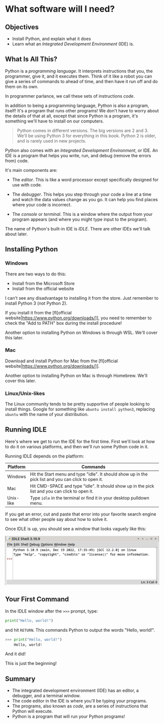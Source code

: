 <!--
vim: ts=4:sw=4:nosi:et:tw=72:spell:nojs
-->

# What software will I need?

## Objectives

* Install Python, and explain what it does
* Learn what an _Integrated Development Environment_ (IDE) is.

## What Is All This?

Python is a _programming language_. It interprets instructions that you,
the programmer, give it, and it executes them. Think of it like a robot
you can give a series of commands to ahead of time, and then have it run
off and do them on its own.

In programmer parlance, we call these sets of instructions _code_.

In addition to being a programming language, Python is also a program,
itself! It's a program that runs other programs! We don't have to worry
about the details of that at all, except that since Python is a program,
it's something we'll have to install on our computers.

> Python comes in different versions. The big versions are 2 and 3.
> We'll be using Python 3 for everything in this book. Python 2 is
> older, and is rarely used in new projects.

Python also comes with an _Integrated Development Environment_, or IDE.
An IDE is a program that helps you write, run, and debug (remove the
errors from) code.

It's main components are:

* The _editor_. This is like a word processor except specifically
  designed for use with code.

* The _debugger_. This helps you step through your code a line at a time
  and watch the data values change as you go. It can help you find
  places where your code is incorrect.

* The _console_ or _terminal_. This is a window where the output from
  your program appears (and where you might type input to the program).

The name of Python's built-in IDE is _IDLE_. There are other IDEs we'll
talk about later.

## Installing Python

### Windows

There are two ways to do this:

* Install from the Microsoft Store
* Install from the official website

I can't see any disadvantage to installing it from the store. Just
remember to install Python 3 (not Python 2).

If you install it from the [fl[official
website|https://www.python.org/downloads/]], you need to remember to
check the "Add to PATH" box during the install procedure!

Another option to installing Python on Windows is through WSL. We'll
cover this later.

### Mac

Download and install Python for Mac from the [fl[official
website|https://www.python.org/downloads/]].

Another option to installing Python on Mac is through Homebrew. We'll
cover this later.

### Linux/Unix-likes

The Linux community tends to be pretty supportive of people looking to
install things. Google for something like `ubuntu install python3`,
replacing `ubuntu` with the name of your distribution.


## Running IDLE

Here's where we get to run the IDE for the first time. First we'll look
at how to do it on various platforms, and then we'll run some Python
code in it.

Running IDLE depends on the platform:

|Platform|Commands|
|--------|------------------------------------------------------------|
|Windows|Hit the Start menu and type "idle". It should show up in the pick list and you can click to open it.|
|Mac|Hit CMD-SPACE and type "idle". It should show up in the pick list and you can click to open it.|
|Unix-like|Type `idle` in the terminal or find it in your desktop pulldown menu.|

If you get an error, cut and paste that error into your favorite search
engine to see what other people say about how to solve it.

Once IDLE is up, you should see a window that looks vaguely like this:

![IDLE Window](idle.png)

## Your First Command

In the IDLE window after the `>>>` prompt, type:

```python
print("Hello, world!")
```

and hit `RETURN`. This commands Python to output the words "Hello,
world!".

```python
>>> print("Hello, world!")
    Hello, world!
```

And it did!

This is just the beginning!

## Summary

* The integrated development environment (IDE) has an editor, a
  debugger, and a terminal window.
* The code editor in the IDE is where you'll be typing your programs.
* The programs, also known as _code_, are a series of instructions that
  Python will execute.
* Python is a program that will run your Python programs!

